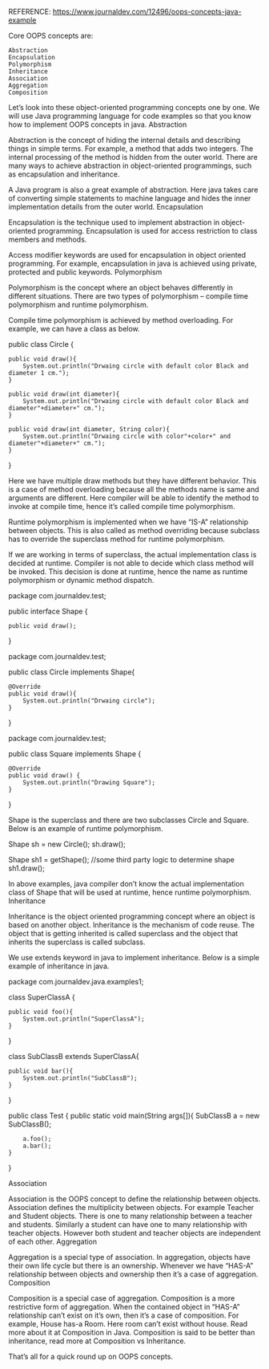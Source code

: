 REFERENCE:  https://www.journaldev.com/12496/oops-concepts-java-example


Core OOPS concepts are:

    Abstraction
    Encapsulation
    Polymorphism
    Inheritance
    Association
    Aggregation
    Composition

Let’s look into these object-oriented programming concepts one by one. We will use Java programming language for code examples so that you know how to implement OOPS concepts in java.
Abstraction

Abstraction is the concept of hiding the internal details and describing things in simple terms. For example, a method that adds two integers. The internal processing of the method is hidden from the outer world. There are many ways to achieve abstraction in object-oriented programmings, such as encapsulation and inheritance.

A Java program is also a great example of abstraction. Here java takes care of converting simple statements to machine language and hides the inner implementation details from the outer world.
Encapsulation

Encapsulation is the technique used to implement abstraction in object-oriented programming. Encapsulation is used for access restriction to class members and methods.

Access modifier keywords are used for encapsulation in object oriented programming. For example, encapsulation in java is achieved using private, protected and public keywords.
Polymorphism

Polymorphism is the concept where an object behaves differently in different situations. There are two types of polymorphism – compile time polymorphism and runtime polymorphism.

Compile time polymorphism is achieved by method overloading. For example, we can have a class as below.


public class Circle {

	public void draw(){
		System.out.println("Drwaing circle with default color Black and diameter 1 cm.");
	}
	
	public void draw(int diameter){
		System.out.println("Drwaing circle with default color Black and diameter"+diameter+" cm.");
	}
	
	public void draw(int diameter, String color){
		System.out.println("Drwaing circle with color"+color+" and diameter"+diameter+" cm.");
	}
}

Here we have multiple draw methods but they have different behavior. This is a case of method overloading because all the methods name is same and arguments are different. Here compiler will be able to identify the method to invoke at compile time, hence it’s called compile time polymorphism.

Runtime polymorphism is implemented when we have “IS-A” relationship between objects. This is also called as method overriding because subclass has to override the superclass method for runtime polymorphism.

If we are working in terms of superclass, the actual implementation class is decided at runtime. Compiler is not able to decide which class method will be invoked. This decision is done at runtime, hence the name as runtime polymorphism or dynamic method dispatch.


package com.journaldev.test;

public interface Shape {

	public void draw();
}


package com.journaldev.test;

public class Circle implements Shape{

	@Override
	public void draw(){
		System.out.println("Drwaing circle");
	}

}


package com.journaldev.test;

public class Square implements Shape {

	@Override
	public void draw() {
		System.out.println("Drawing Square");
	}

}

Shape is the superclass and there are two subclasses Circle and Square. Below is an example of runtime polymorphism.


Shape sh = new Circle();
sh.draw();

Shape sh1 = getShape(); //some third party logic to determine shape
sh1.draw();

In above examples, java compiler don’t know the actual implementation class of Shape that will be used at runtime, hence runtime polymorphism.
Inheritance

Inheritance is the object oriented programming concept where an object is based on another object. Inheritance is the mechanism of code reuse. The object that is getting inherited is called superclass and the object that inherits the superclass is called subclass.

We use extends keyword in java to implement inheritance. Below is a simple example of inheritance in java.


package com.journaldev.java.examples1;

class SuperClassA {

	public void foo(){
		System.out.println("SuperClassA");
	}
	
}

class SubClassB extends SuperClassA{
		
	public void bar(){
		System.out.println("SubClassB");
	}
	
}

public class Test {
	public static void main(String args[]){
		SubClassB a = new SubClassB();
		
		a.foo();
		a.bar();
	}
}

Association

Association is the OOPS concept to define the relationship between objects. Association defines the multiplicity between objects. For example Teacher and Student objects. There is one to many relationship between a teacher and students. Similarly a student can have one to many relationship with teacher objects. However both student and teacher objects are independent of each other.
Aggregation

Aggregation is a special type of association. In aggregation, objects have their own life cycle but there is an ownership. Whenever we have “HAS-A” relationship between objects and ownership then it’s a case of aggregation.
Composition

Composition is a special case of aggregation. Composition is a more restrictive form of aggregation. When the contained object in “HAS-A” relationship can’t exist on it’s own, then it’s a case of composition. For example, House has-a Room. Here room can’t exist without house. Read more about it at Composition in Java. Composition is said to be better than inheritance, read more at Composition vs Inheritance.

That’s all for a quick round up on OOPS concepts. 
